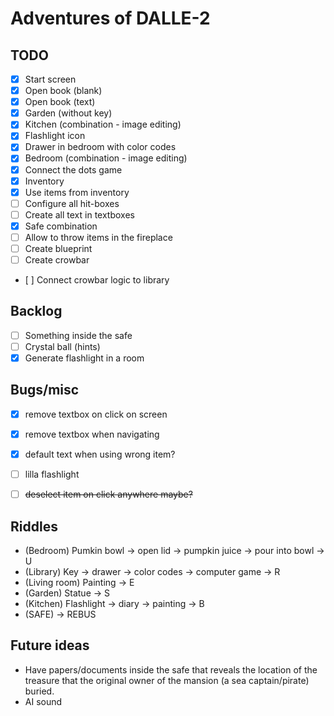 # Adventures of DALLE-2

## TODO

- [x] Start screen
- [x] Open book (blank)
- [x] Open book (text)
- [x] Garden (without key)
- [x] Kitchen (combination - image editing)
- [x] Flashlight icon
- [x] Drawer in bedroom with color codes
- [x] Bedroom (combination - image editing)
- [x] Connect the dots game
- [x] Inventory
- [x] Use items from inventory
- [ ] Configure all hit-boxes
- [ ] Create all text in textboxes
- [x] Safe combination
- [ ] Allow to throw items in the fireplace
- [ ] Create blueprint
- [ ] Create crowbar
- [ ] Connect crowbar logic to library

## Backlog

- [ ] Something inside the safe
- [ ] Crystal ball (hints)
- [x] Generate flashlight in a room

## Bugs/misc

- [x] remove textbox on click on screen
- [x] remove textbox when navigating
- [x] default text when using wrong item?
- [ ] lilla flashlight

- [ ] ~~deselect item on click anywhere maybe?~~

## Riddles

- (Bedroom) Pumkin bowl -> open lid -> pumpkin juice -> pour into bowl -> U
- (Library) Key -> drawer -> color codes -> computer game -> R
- (Living room) Painting -> E
- (Garden) Statue -> S
- (Kitchen) Flashlight -> diary -> painting -> B
- (SAFE) -> REBUS

## Future ideas

- Have papers/documents inside the safe that reveals the location of the treasure that the original owner of the mansion (a sea captain/pirate) buried.
- AI sound
